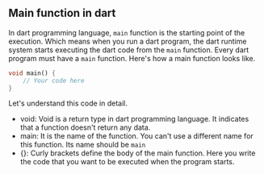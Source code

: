 ## Main function in dart

In dart programming language, `main` function is the starting point of the execution. Which means when you run a dart program, the dart runtime system starts executing the dart code from the `main` function. Every dart program must have a `main` function. 
Here's how a main function looks like.
```dart
void main() {
    // Your code here
}
```

Let's understand this code in detail.
- void: Void is a return type in dart programming language. It indicates that a function doesn't return any data.
- main: It is the name of the function. You can't use a different name for this function. Its name should be `main`
- {}: Curly brackets define the body of the main function. Here you write the code that you want to be executed when the program starts.
